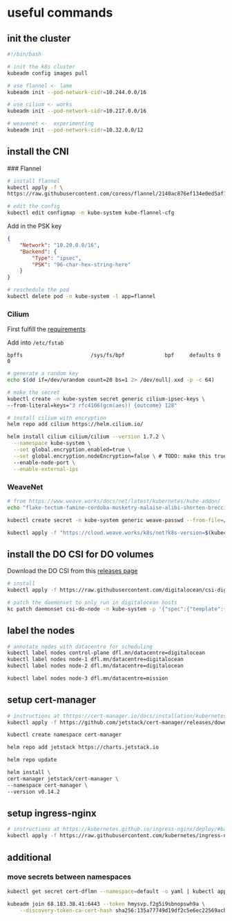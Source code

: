 # useful commands

## init the cluster

```sh
#!/bin/bash

# init the k8s cluster
kubeadm config images pull

# use flannel <- lame
kubeadm init --pod-network-cidr=10.244.0.0/16

# use cilium <- works
kubeadm init --pod-network-cidr=10.217.0.0/16

# weavenet <-  experimenting
kubeadm init --pod-network-cidr=10.32.0.0/12
```

## install the CNI

### Flannel

```sh
# install flannel
kubectl apply -f \
https://raw.githubusercontent.com/coreos/flannel/2140ac876ef134e0ed5af15c65e414cf26827915/Documentation/kube-flannel.yml

# edit the config
kubectl edit configmap -n kube-system kube-flannel-cfg
```

Add in the PSK key

```json
{
    "Network": "10.20.0.0/16",
    "Backend": {
        "Type": "ipsec",
        "PSK": "96-char-hex-string-here"
    }
}
```

```sh
# reschedule the pod
kubectl delete pod -n kube-system -l app=flannel
```

### Cilium

First fulfill the [requirements](https://docs.cilium.io/en/stable/kubernetes/requirements/)

Add into `/etc/fstab`

`bpffs                      /sys/fs/bpf             bpf     defaults 0 0`

```sh
# generate a random key
echo $(dd if=/dev/urandom count=20 bs=1 2> /dev/null| xxd -p -c 64)

# make the secret
kubectl create -n kube-system secret generic cilium-ipsec-keys \
--from-literal=keys="3 rfc4106(gcm(aes)) {outcome} 128"

# install cilium with encryption
helm repo add cilium https://helm.cilium.io/

helm install cilium cilium/cilium --version 1.7.2 \
  --namespace kube-system \
  --set global.encryption.enabled=true \
  --set global.encryption.nodeEncryption=false \ # TODO: make this true
  --enable-node-port \
  --enable-external-ips
```

### WeaveNet

```sh
# from https://www.weave.works/docs/net/latest/kubernetes/kube-addon/
echo "flake-tectum-famine-cordoba-musketry-malaise-alibi-shorten-breccia-debility" > /var/lib/weave/weave-passwd

kubectl create secret -n kube-system generic weave-passwd --from-file=/var/lib/weave/weave-passwd

kubectl apply -f "https://cloud.weave.works/k8s/net?k8s-version=$(kubectl version | base64 | tr -d '\n')&password-secret=weave-passwd"
```

## install the DO CSI for DO volumes

Download the DO CSI from this [releases page](https://github.com/digitalocean/csi-digitalocean/tree/master/deploy/kubernetes/releases)

```sh
# install
kubectl apply -f https://raw.githubusercontent.com/digitalocean/csi-digitalocean/master/deploy/kubernetes/releases/csi-digitalocean-v1.2.0.yaml

# patch the daemonset to only run in digitalocean hosts
kc patch daemonset csi-do-node -n kube-system -p '{"spec":{"template":{"spec":{"nodeSelector":{"dfl.mn/datacentre":"digitalocean"}}}}}'
```

## label the nodes

```sh
# annotate nodes with datacentre for scheduling
kubectl label nodes control-plane dfl.mn/datacentre=digitalocean
kubectl label nodes node-1 dfl.mn/datacentre=digitalocean
kubectl label nodes node-2 dfl.mn/datacentre=digitalocean

kubectl label nodes node-3 dfl.mn/datacentre=mission
```

## setup cert-manager

```sh
# instructions at thttps://cert-manager.io/docs/installation/kubernetes/#installing-with-helm
kubectl apply -f https://github.com/jetstack/cert-manager/releases/download/v0.14.2/cert-manager.crds.yaml

kubectl create namespace cert-manager

helm repo add jetstack https://charts.jetstack.io

helm repo update

helm install \
cert-manager jetstack/cert-manager \
--namespace cert-manager \
--version v0.14.2
```

## setup ingress-nginx

```sh
# instructions at https://kubernetes.github.io/ingress-nginx/deploy/#bare-metal
kubectl apply -f https://raw.githubusercontent.com/kubernetes/ingress-nginx/master/deploy/static/provider/baremetal/deploy.yaml
```

## additional

### move secrets between namespaces

```sh
kubectl get secret cert-dflmn --namespace=default -o yaml | kubectl apply --namespace=ingress-nginx -f -
```

```sh
kubeadm join 68.183.38.41:6443 --token hmysvp.f2g5i9sbnopswh9a \
    --discovery-token-ca-cert-hash sha256:135a77749d19df2c5e6ec22569acb39c252e8539a3c6f8147db19681cc85c94d
```
